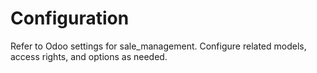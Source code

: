 # Configuration

Refer to Odoo settings for sale_management. Configure related models, access rights, and options as needed.
